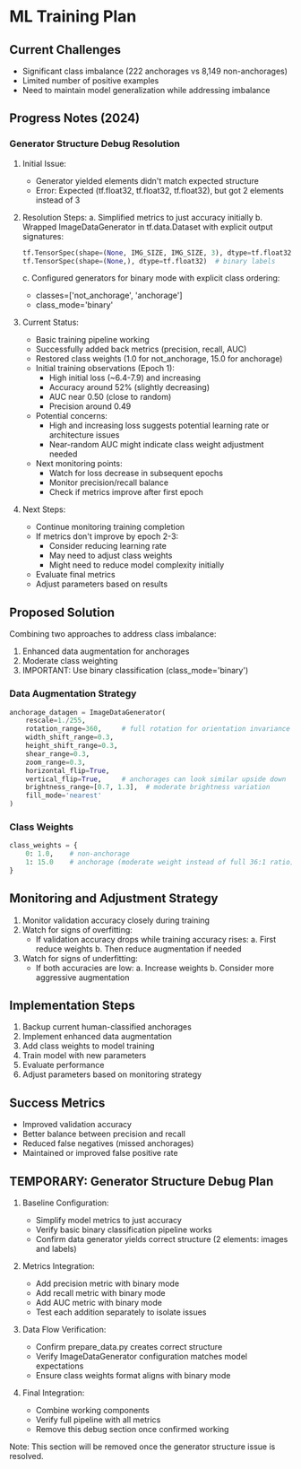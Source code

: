 # ML Training Plan

## Current Challenges
- Significant class imbalance (222 anchorages vs 8,149 non-anchorages)
- Limited number of positive examples
- Need to maintain model generalization while addressing imbalance

## Progress Notes (2024)
### Generator Structure Debug Resolution
1. Initial Issue:
   - Generator yielded elements didn't match expected structure
   - Error: Expected (tf.float32, tf.float32, tf.float32), but got 2 elements instead of 3

2. Resolution Steps:
   a. Simplified metrics to just accuracy initially
   b. Wrapped ImageDataGenerator in tf.data.Dataset with explicit output signatures:
      ```python
      tf.TensorSpec(shape=(None, IMG_SIZE, IMG_SIZE, 3), dtype=tf.float32),  # images
      tf.TensorSpec(shape=(None,), dtype=tf.float32)  # binary labels
      ```
   c. Configured generators for binary mode with explicit class ordering:
      - classes=['not_anchorage', 'anchorage']
      - class_mode='binary'

3. Current Status:
   - Basic training pipeline working
   - Successfully added back metrics (precision, recall, AUC)
   - Restored class weights (1.0 for not_anchorage, 15.0 for anchorage)
   - Initial training observations (Epoch 1):
     * High initial loss (~6.4-7.9) and increasing
     * Accuracy around 52% (slightly decreasing)
     * AUC near 0.50 (close to random)
     * Precision around 0.49
   - Potential concerns:
     * High and increasing loss suggests potential learning rate or architecture issues
     * Near-random AUC might indicate class weight adjustment needed
   - Next monitoring points:
     * Watch for loss decrease in subsequent epochs
     * Monitor precision/recall balance
     * Check if metrics improve after first epoch

4. Next Steps:
   - Continue monitoring training completion
   - If metrics don't improve by epoch 2-3:
     * Consider reducing learning rate
     * May need to adjust class weights
     * Might need to reduce model complexity initially
   - Evaluate final metrics
   - Adjust parameters based on results

## Proposed Solution
Combining two approaches to address class imbalance:
1. Enhanced data augmentation for anchorages
2. Moderate class weighting
3. IMPORTANT: Use binary classification (class_mode='binary')

### Data Augmentation Strategy
```python
anchorage_datagen = ImageDataGenerator(
    rescale=1./255,
    rotation_range=360,     # full rotation for orientation invariance
    width_shift_range=0.3,  
    height_shift_range=0.3,
    shear_range=0.3,       
    zoom_range=0.3,        
    horizontal_flip=True,
    vertical_flip=True,     # anchorages can look similar upside down
    brightness_range=[0.7, 1.3],  # moderate brightness variation
    fill_mode='nearest'
)
```

### Class Weights
```python
class_weights = {
    0: 1.0,    # non-anchorage
    1: 15.0    # anchorage (moderate weight instead of full 36:1 ratio)
}
```

## Monitoring and Adjustment Strategy
1. Monitor validation accuracy closely during training
2. Watch for signs of overfitting:
   - If validation accuracy drops while training accuracy rises:
     a. First reduce weights
     b. Then reduce augmentation if needed
3. Watch for signs of underfitting:
   - If both accuracies are low:
     a. Increase weights
     b. Consider more aggressive augmentation

## Implementation Steps
1. Backup current human-classified anchorages
2. Implement enhanced data augmentation
3. Add class weights to model training
4. Train model with new parameters
5. Evaluate performance
6. Adjust parameters based on monitoring strategy

## Success Metrics
- Improved validation accuracy
- Better balance between precision and recall
- Reduced false negatives (missed anchorages)
- Maintained or improved false positive rate

## TEMPORARY: Generator Structure Debug Plan
1. Baseline Configuration:
   - Simplify model metrics to just accuracy
   - Verify basic binary classification pipeline works
   - Confirm data generator yields correct structure (2 elements: images and labels)

2. Metrics Integration:
   - Add precision metric with binary mode
   - Add recall metric with binary mode
   - Add AUC metric with binary mode
   - Test each addition separately to isolate issues

3. Data Flow Verification:
   - Confirm prepare_data.py creates correct structure
   - Verify ImageDataGenerator configuration matches model expectations
   - Ensure class weights format aligns with binary mode

4. Final Integration:
   - Combine working components
   - Verify full pipeline with all metrics
   - Remove this debug section once confirmed working

Note: This section will be removed once the generator structure issue is resolved. 